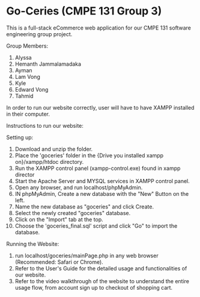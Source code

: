 # Go-Ceries (CMPE 131 Group 3) 
This is a full-stack eCommerce web application for our CMPE 131 software engineering group project. 

Group Members: 
1. Alyssa
2. Hemanth Jammalamadaka
3. Ayman
4. Lam Vong
5. Kyle
6. Edward Vong
7. Tahmid

In order to run our website correctly, user will have to have XAMPP installed in their computer.

Instructions to run our website:

Setting up:
  1. Download and unzip the folder.
  2. Place the 'goceries' folder in the {Drive you installed xampp on}/xampp/htdoc directory.
  3. Run the XAMPP control panel (xampp-control.exe) found in xampp director
  4. Start the Apache Server and MYSQL services in XAMPP control panel.
  5. Open any browser, and run localhost/phpMyAdmin.
  6. IN phpMyAdmin, Create a new database with the "New" Button on the left.
  7. Name the new database as "goceries" and click Create.
  8. Select the newly created "goceries" database.
  8. Click on the "Import" tab at the top.
  9. Choose the 'goceries_final.sql' script and click "Go" to import the database.
  
Running the Website:
  1. run localhost/goceries/mainPage.php in any web browser (Recommended: Safari or Chrome).
  2. Refer to the User's Guide for the detailed usage and functionalities of our website. 
  3. Refer to the video walkthrough of the website to understand the entire usage flow, from 
     account sign up to checkout of shopping cart.

